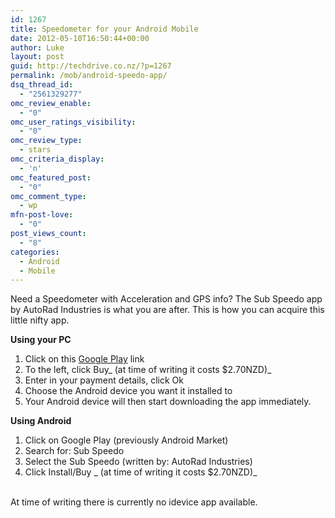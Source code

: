 ```yaml
---
id: 1267
title: Speedometer for your Android Mobile
date: 2012-05-10T16:50:44+00:00
author: Luke
layout: post
guid: http://techdrive.co.nz/?p=1267
permalink: /mob/android-speedo-app/
dsq_thread_id:
  - "2561329277"
omc_review_enable:
  - "0"
omc_user_ratings_visibility:
  - "0"
omc_review_type:
  - stars
omc_criteria_display:
  - 'n'
omc_featured_post:
  - "0"
omc_comment_type:
  - wp
mfn-post-love:
  - "0"
post_views_count:
  - "8"
categories:
  - Android
  - Mobile
---
```

Need a Speedometer with Acceleration and GPS info? The Sub Speedo app by AutoRad Industries is what you are after. This is how you can acquire this little nifty app.

**Using your PC**

  1. Click on this <a title="Google Play - Sub Speedo" href="https://play.google.com/store/apps/details?id=autorad.subspeedopaid" target="_blank">Google Play</a> link
  2. To the left, click Buy_ (at time of writing it costs $2.70NZD)_
  3. Enter in your payment details, click Ok
  4. Choose the Android device you want it installed to
  5. Your Android device will then start downloading the app immediately.

**Using Android**

  1. Click on Google Play (previously Android Market)
  2. Search for: Sub Speedo
  3. Select the Sub Speedo (written by: AutoRad Industries)
  4. Click Install/Buy _ (at time of writing it costs $2.70NZD)_

<div>
  <em><br /> </em>
</div>

<div>
  At time of writing there is currently no idevice app available.
</div>